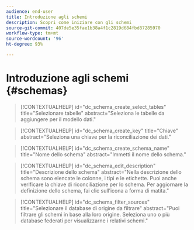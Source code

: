 ```yaml
---
audience: end-user
title: Introduzione agli schemi
description: Scopri come iniziare con gli schemi
source-git-commit: 407de5e35fae1b38a4f1c2819d684fbd87285970
workflow-type: tm+mt
source-wordcount: '96'
ht-degree: 93%

---
```


# Introduzione agli schemi {#schemas}


>[!CONTEXTUALHELP]
>id="dc_schema_create_select_tables"
>title="Selezionare tabelle"
>abstract="Seleziona le tabelle da aggiungere per il modello dati."

>[!CONTEXTUALHELP]
>id="dc_schema_create_key"
>title="Chiave"
>abstract="Seleziona una chiave per la riconciliazione dei dati."

>[!CONTEXTUALHELP]
>id="dc_schema_create_schema_name"
>title="Nome dello schema"
>abstract="Immetti il nome dello schema."


>[!CONTEXTUALHELP]
>id="dc_schema_edit_description"
>title="Descrizione dello schema"
>abstract="Nella descrizione dello schema sono elencate le colonne, i tipi e le etichette. Puoi anche verificare la chiave di riconciliazione per lo schema. Per aggiornare la definizione dello schema, fai clic sull’icona a forma di matita."

>[!CONTEXTUALHELP]
>id="dc_schema_filter_sources"
>title="Selezionare il database di origine da filtrare"
>abstract="Puoi filtrare gli schemi in base alla loro origine. Seleziona uno o più database federati per visualizzarne i relativi schemi."



